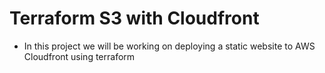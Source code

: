 # Terraform S3 with Cloudfront
- In this project we will be working on deploying a static website to AWS Cloudfront using terraform
